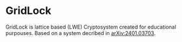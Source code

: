 # GridLock
GridLock is lattice based (LWE) Cryptosystem created for educational purpouses.
Based on a system decribed in [arXiv:2401.03703](https://arxiv.org/abs/2401.03703).
